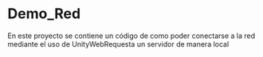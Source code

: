 # Demo_Red
En este proyecto se contiene un código de como poder conectarse a la red mediante el uso de UnityWebRequesta un servidor de manera local
